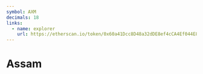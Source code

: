 ```yaml
---
symbol: AXM
decimals: 18
links:
  - name: explorer
    url: https://etherscan.io/token/0x60a41Dcc8D48a32dDE8ef4cCA4Ef044E8304df38
---
```


# Assam
